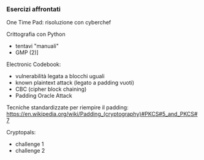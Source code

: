 ### Esercizi affrontati

One Time Pad: risoluzione con cyberchef

Crittografia con Python
- tentavi "manuali"
- GMP (2)]

Electronic Codebook:
- vulnerabilità legata a blocchi uguali
- known plaintext attack (legato a padding vuoti)
- CBC (cipher block chaining)
- Padding Oracle Attack
  
Tecniche standardizzate per riempire il padding: https://en.wikipedia.org/wiki/Padding_(cryptography)#PKCS#5_and_PKCS#7

Cryptopals:
- challenge 1
- challenge 2